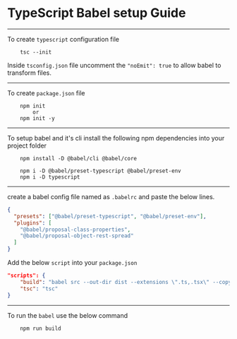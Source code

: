 # TypeScript Babel setup Guide

---

To create `typescript` configuration file

```
    tsc --init
```

Inside `tsconfig.json` file uncomment the `"noEmit": true` to allow babel to transform files.

---

To create `package.json` file

```
    npm init
        or
    npm init -y
```

---

To setup babel and it's cli install the following npm dependencies into your project folder

```
    npm install -D @babel/cli @babel/core
```

```
    npm i -D @babel/preset-typescript @babel/preset-env
    npm i -D typescript
```

---

create a babel config file named as `.babelrc` and paste the below lines.

```json
{
  "presets": ["@babel/preset-typescript", "@babel/preset-env"],
  "plugins": [
    "@babel/proposal-class-properties",
    "@babel/proposal-object-rest-spread"
  ]
}
```

Add the below `script` into your `package.json`

```json
"scripts": {
    "build": "babel src --out-dir dist --extensions \".ts,.tsx\" --copy-files",
    "tsc": "tsc"
}
```

---

To run the `babel` use the below command

```
    npm run build
```
